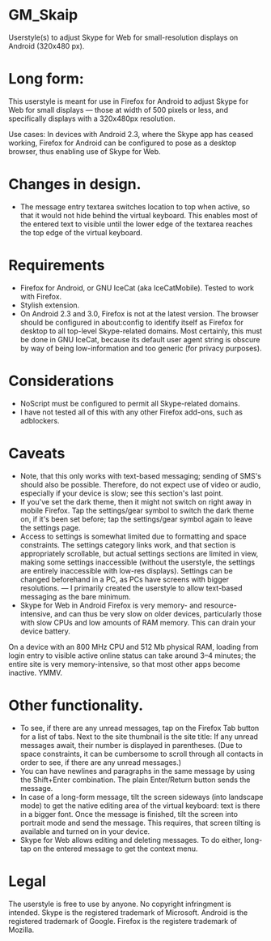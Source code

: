 # GM_Skaip
Userstyle(s) to adjust Skype for Web for small-resolution displays on Android (320x480 px).

# Long form:
This userstyle is meant for use in Firefox for Android to adjust Skype for Web for small displays — those at width of 500 pixels or less, and specifically displays with a 320x480px resolution.

Use cases: In devices with Android 2.3, where the Skype app has ceased working, Firefox for Android can be configured to pose as a desktop browser, thus enabling use of Skype for Web.

# Changes in design.
* The message entry textarea switches location to top when active, so that it would not hide behind the virtual keyboard. This enables most of the entered text to visible until the lower edge of the textarea reaches the top edge of the virtual keyboard.

# Requirements
* Firefox for Android, or GNU IceCat (aka IceCatMobile). Tested to work with Firefox.
* Stylish extension.
* On Android 2.3 and 3.0, Firefox is not at the latest version. The browser should be configured in about:config to identify itself as Firefox for desktop to all top-level Skype-related domains. Most certainly, this must be done in GNU IceCat, because its default user agent string is obscure by way of being low-information and too generic (for privacy purposes).

# Considerations
* NoScript must be configured to permit all Skype-related domains.
* I have not tested all of this with any other Firefox add-ons, such as adblockers.

# Caveats
* Note, that this only works with text-based messaging; sending of SMS's should also be possible. Therefore, do not expect use of video or audio, especially if your device is slow; see this section's last point.
* If you've set the dark theme, then it might not switch on right away in mobile Firefox. Tap the settings/gear symbol to switch the dark theme on, if it's been set before; tap the settings/gear symbol again to leave the settings page.
* Access to settings is somewhat limited due to formatting and space constraints. The settings category links work, and that section is appropriately scrollable, but actual settings sections are limited in view, making some settings inaccessible (without the userstyle, the settings are entirely inaccessible with low-res displays). Settings can be changed beforehand in a PC, as PCs have screens with bigger resolutions. — I primarily created the userstyle to allow text-based messaging as the bare minimum.
* Skype for Web in Android Firefox is very memory- and resource-intensive, and can thus be very slow on older devices, particularly those with slow CPUs and low amounts of RAM memory. This can drain your device battery.

On a device with an 800 MHz CPU and 512 Mb physical RAM, loading from login entry to visible active online status can take around 3–4 minutes; the entire site is very memory-intensive, so that most other apps become inactive. YMMV.

# Other functionality.
* To see, if there are any unread messages, tap on the Firefox Tab button for a list of tabs. Next to the site thumbnail is the site title: If any unread messages await, their number is displayed in parentheses. (Due to space constraints, it can be cumbersome to scroll through all contacts in order to see, if there are any unread messages.)
* You can have newlines and paragraphs in the same message by using the Shift+Enter combination. The plain Enter/Return button sends the message.
* In case of a long-form message, tilt the screen sideways (into landscape mode) to get the native editing area of the virtual keyboard: text is there in a bigger font. Once the message is finished, tilt the screen into portrait mode and send the message. This requires, that screen tilting is available and turned on in your device.
* Skype for Web allows editing and deleting messages. To do either, long-tap on the entered message to get the context menu.

# Legal
The userstyle is free to use by anyone. No copyright infringment is intended. Skype is the registered trademark of Microsoft. Android is the registered trademark of Google. Firefox is the registere trademark of Mozilla.
